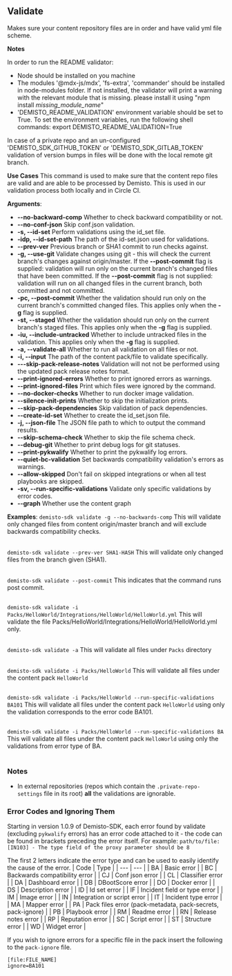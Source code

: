 ## Validate

Makes sure your content repository files are in order and have valid yml file scheme.

**Notes**

In order to run the README validator:
- Node should be installed on you machine
- The modules '@mdx-js/mdx', 'fs-extra', 'commander' should be installed in node-modules folder.
    If not installed, the validator will print a warning with the relevant module that is missing.
    please install it using "npm install *missing_module_name*"
- 'DEMISTO_README_VALIDATION' environment variable should be set to True.
    To set the environment variables, run the following shell commands:
    export DEMISTO_README_VALIDATION=True

In case of a private repo and an un-configured 'DEMISTO_SDK_GITHUB_TOKEN' or 'DEMISTO_SDK_GITLAB_TOKEN' validation of version bumps in files will be done with the local remote git branch.

**Use Cases**
This command is used to make sure that the content repo files are valid and are able to be processed by Demisto.
This is used in our validation process both locally and in Circle CI.

**Arguments**:
* **--no-backward-comp**
Whether to check backward compatibility or not.
* **--no-conf-json**
Skip conf.json validation.
* **-s, --id-set**
Perform validations using the id_set file.
* **-idp, --id-set-path**
The path of the id-set.json used for validations.
* **--prev-ver**
Previous branch or SHA1 commit to run checks against.
* **-g, --use-git**
Validate changes using git - this will check the current branch's changes against origin/master.
If the **--post-commit** flag is supplied: validation will run only on the current branch's changed files that have been committed.
If the **--post-commit** flag is not supplied: validation will run on all changed files in the current branch, both committed and not committed.
* **-pc, --post-commit**
Whether the validation should run only on the current branch's committed changed files. This applies only when the **-g** flag is supplied.
* **-st, --staged**
Whether the validation should run only on the current branch's staged files. This applies only when the **-g** flag is supplied.
* **-iu, --include-untracked**
Whether to include untracked files in the validation. This applies only when the **-g** flag is supplied.
* **-a, --validate-all**
Whether to run all validation on all files or not.
* **-i, --input**
The path of the content pack/file to validate specifically.
* **---skip-pack-release-notes**
Validation will not not be performed using the updated pack release notes format.
* **--print-ignored-errors**
Whether to print ignored errors as warnings.
* **--print-ignored-files**
Print which files were ignored by the command.
* **--no-docker-checks**
Whether to run docker image validation.
* **--silence-init-prints**
Whether to skip the initialization prints.
* **--skip-pack-dependencies**
Skip validation of pack dependencies.
* **--create-id-set**
Whether to create the id_set.json file.
* **-j, --json-file**
The JSON file path to which to output the command results.
* **--skip-schema-check**
Whether to skip the file schema check.
* **--debug-git**
Whether to print debug logs for git statuses.
* **--print-pykwalify**
Whether to print the pykwalify log errors.
* **--quiet-bc-validation**
Set backwards compatibility validation's errors as warnings.
* **--allow-skipped**
Don't fail on skipped integrations or when all test playbooks are skipped.
* **-sv, --run-specific-validations**
Validate only specific validations by error codes.
* **--graph**
Whether use the content graph

**Examples**:
`demisto-sdk validate -g --no-backwards-comp`
This will validate only changed files from content origin/master branch and will exclude backwards
compatibility checks.
<br><br>

`demisto-sdk validate --prev-ver SHA1-HASH`
This will validate only changed files from the branch given (SHA1).
<br><br>

`demisto-sdk validate --post-commit`
This indicates that the command runs post commit.
<br><br>

`demisto-sdk validate -i Packs/HelloWorld/Integrations/HelloWorld/HelloWorld.yml`
This will validate the file Packs/HelloWorld/Integrations/HelloWorld/HelloWorld.yml only.
<br><br>

`demisto-sdk validate -a`
This will validate all files under `Packs` directory
<br><br>

`demisto-sdk validate -i Packs/HelloWorld`
This will validate all files under the content pack `HelloWorld`
<br><br>

`demisto-sdk validate -i Packs/HelloWorld --run-specific-validations BA101`
This will validate all files under the content pack `HelloWorld` using only the validation corresponds to the error code BA101.
<br><br>

`demisto-sdk validate -i Packs/HelloWorld --run-specific-validations BA`
This will validate all files under the content pack `HelloWorld` using only the validations from error type of BA.
<br><br>

### Notes
* In external repositories (repos which contain the `.private-repo-settings` file in its root) **all** the validations are ignorable.


### Error Codes and Ignoring Them
Starting in version 1.0.9 of Demisto-SDK, each error found by validate (excluding `pykwalify` errors) has an error
code attached to it - the code can be found in brackets preceding the error itself.
For example: `path/to/file: [IN103] - The type field of the proxy parameter should be 8`

The first 2 letters indicate the error type and can be used to easily identify the cause of the error.
| Code | Type |
| --- | --- |
| BA | Basic error |
| BC | Backwards compatibility error |
| CJ | Conf json error |
| CL | Classifier error |
| DA | Dashboard error |
| DB | DBootScore error |
| DO | Docker error |
| DS | Description error |
| ID | Id set error |
| IF | Incident field or type error |
| IM | Image error |
| IN | Integration or script error |
| IT | Incident type error |
| MA | Mapper error |
| PA | Pack files error (pack-metadata, pack-secrets, pack-ignore) |
| PB | Playbook error |
| RM | Readme error |
| RN | Release notes error |
| RP | Reputation error |
| SC | Script error |
| ST | Structure error |
| WD | Widget error |


If you wish to ignore errors for a specific file in the pack insert the following to the `pack-ignore` file.
```buildoutcfg
[file:FILE_NAME]
ignore=BA101
```
